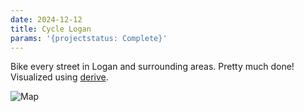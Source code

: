 ```yaml
---
date: 2024-12-12
title: Cycle Logan
params: '{projectstatus: Complete}'
---
```


Bike every street in Logan and surrounding areas. Pretty much done! Visualized using [derive](https://erik.github.io/derive/).

![Map](/assets/images/cycle.webp)
